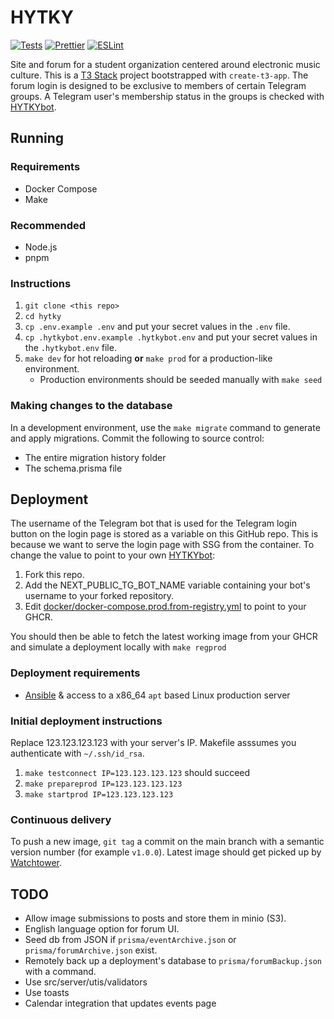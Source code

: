 # HYTKY

[![Tests](https://github.com/zeeket/hytky/actions/workflows/playwright.yml/badge.svg)](https://github.com/zeeket/hytky/actions/workflows/playwright.yml) [![Prettier](https://github.com/zeeket/hytky/actions/workflows/prettier-check.yml/badge.svg)](https://github.com/zeeket/hytky/actions/workflows/prettier-check.yml) [![ESLint](https://github.com/zeeket/hytky/actions/workflows/next-lint-check.yml/badge.svg)](https://github.com/zeeket/hytky/actions/workflows/next-lint-check.yml)

Site and forum for a student organization centered around electronic music culture. This is a [T3 Stack](https://create.t3.gg/) project bootstrapped with `create-t3-app`.
The forum login is designed to be exclusive to members of certain Telegram groups. A Telegram user's membership status in the groups is checked with [HYTKYbot](https://github.com/zeeket/HYTKYbot).

## Running

### Requirements

- Docker Compose
- Make

### Recommended

- Node.js
- pnpm

### Instructions

1. `git clone <this repo>`
2. `cd hytky`
3. `cp .env.example .env` and put your secret values in the `.env` file.
4. `cp .hytkybot.env.example .hytkybot.env` and put your secret values in the `.hytkybot.env` file.
5. `make dev` for hot reloading **or** `make prod` for a production-like environment.
   - Production environments should be seeded manually with `make seed`

### Making changes to the database

In a development environment, use the `make migrate` command to generate and apply migrations.
Commit the following to source control:

- The entire migration history folder
- The schema.prisma file

## Deployment

The username of the Telegram bot that is used for the Telegram login button on the login page is stored as a variable on this GitHub repo. This is because we want to serve the login page with SSG from the container.
To change the value to point to your own [HYTKYbot](https://github.com/zeeket/HYTKYbot):

1. Fork this repo.
2. Add the NEXT_PUBLIC_TG_BOT_NAME variable containing your bot's username to your forked repository.
3. Edit [docker/docker-compose.prod.from-registry.yml](docker/docker-compose.prod.from-registry.yml) to point to your GHCR.

You should then be able to fetch the latest working image from your GHCR and simulate a deployment locally with `make regprod`

### Deployment requirements

- [Ansible](https://github.com/ansible/ansible) & access to a x86_64 `apt` based Linux production server

### Initial deployment instructions

Replace 123.123.123.123 with your server's IP. Makefile asssumes you authenticate with `~/.ssh/id_rsa`.

1. `make testconnect IP=123.123.123.123` should succeed
2. `make prepareprod IP=123.123.123.123`
3. `make startprod IP=123.123.123.123`

### Continuous delivery

To push a new image, `git tag` a commit on the main branch with a semantic version number (for example `v1.0.0`).
Latest image should get picked up by [Watchtower](https://containrrr.dev/watchtower/).

## TODO

- Allow image submissions to posts and store them in minio (S3).
- English language option for forum UI.
- Seed db from JSON if `prisma/eventArchive.json` or `prisma/forumArchive.json` exist.
- Remotely back up a deployment's database to `prisma/forumBackup.json` with a command.
- Use src/server/utis/validators
- Use toasts
- Calendar integration that updates events page
